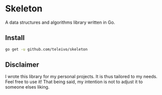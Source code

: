 # Skeleton

A data structures and algorithms library written in Go.

## Install

```sh
go get -u github.com/teleivo/skeleton
```

## Disclaimer

I wrote this library for my personal projects. It is thus tailored to my needs. Feel free to use it!
That being said, my intention is not to adjust it to someone elses liking.

